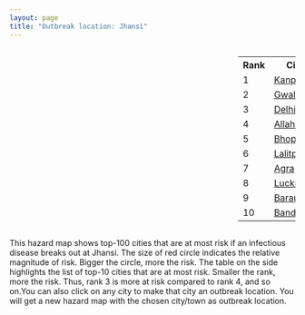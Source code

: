 ```yaml
---
layout: page
title: "Outbreak location: Jhansi"
---
```

<div style="width: 100%; overflow: auto;">
<div style="width: 75%; float: left;">
<div id="mapid">
<script src="https://buda-magenta.github.io/hazard_map/load_map.js"></script>

<script>
var marker_outbreak = L.marker([25.531031, 78.652689],{"autoPan": true}).addTo(map); marker_outbreak.bindTooltip("Jhansi").openTooltip();

var circle_1 = L.circle([26.460914, 80.321759], {"pane": "markerPane", "color": "red", "fill": true, "fillOpacity": 0.2, "fillRule": "evenodd", "lineCap": "round", "lineJoin": "round", "opacity": 1.0, "radius": 65004, "stroke": true, "weight": 3}).addTo(map);
circle_1.bindTooltip("Kanpur<br>rank: 1<br>hazard index: 0.065005")
circle_1.bindPopup('<a href="https://buda-magenta.github.io/hazard_map/Kanpur">Kanpur</a>')

var circle_2 = L.circle([26.203725, 78.157363], {"pane": "markerPane", "color": "red", "fill": true, "fillOpacity": 0.2, "fillRule": "evenodd", "lineCap": "round", "lineJoin": "round", "opacity": 1.0, "radius": 38097, "stroke": true, "weight": 3}).addTo(map);
circle_2.bindTooltip("Gwalior<br>rank: 2<br>hazard index: 0.038098")
circle_2.bindPopup('<a href="https://buda-magenta.github.io/hazard_map/Gwalior">Gwalior</a>')

var circle_3 = L.circle([28.651718, 77.221939], {"pane": "markerPane", "color": "red", "fill": true, "fillOpacity": 0.2, "fillRule": "evenodd", "lineCap": "round", "lineJoin": "round", "opacity": 1.0, "radius": 30014, "stroke": true, "weight": 3}).addTo(map);
circle_3.bindTooltip("Delhi<br>rank: 3<br>hazard index: 0.030015")
circle_3.bindPopup('<a href="https://buda-magenta.github.io/hazard_map/Delhi">Delhi</a>')

var circle_4 = L.circle([25.438130, 81.833800], {"pane": "markerPane", "color": "red", "fill": true, "fillOpacity": 0.2, "fillRule": "evenodd", "lineCap": "round", "lineJoin": "round", "opacity": 1.0, "radius": 20431, "stroke": true, "weight": 3}).addTo(map);
circle_4.bindTooltip("Allahabad<br>rank: 4<br>hazard index: 0.020432")
circle_4.bindPopup('<a href="https://buda-magenta.github.io/hazard_map/Allahabad">Allahabad</a>')

var circle_5 = L.circle([23.258486, 77.401989], {"pane": "markerPane", "color": "red", "fill": true, "fillOpacity": 0.2, "fillRule": "evenodd", "lineCap": "round", "lineJoin": "round", "opacity": 1.0, "radius": 17352, "stroke": true, "weight": 3}).addTo(map);
circle_5.bindTooltip("Bhopal<br>rank: 5<br>hazard index: 0.017353")
circle_5.bindPopup('<a href="https://buda-magenta.github.io/hazard_map/Bhopal">Bhopal</a>')

var circle_6 = L.circle([24.700385, 78.518668], {"pane": "markerPane", "color": "red", "fill": true, "fillOpacity": 0.2, "fillRule": "evenodd", "lineCap": "round", "lineJoin": "round", "opacity": 1.0, "radius": 15321, "stroke": true, "weight": 3}).addTo(map);
circle_6.bindTooltip("Lalitpur<br>rank: 6<br>hazard index: 0.015322")
circle_6.bindPopup('<a href="https://buda-magenta.github.io/hazard_map/Lalitpur">Lalitpur</a>')

var circle_7 = L.circle([27.175255, 78.009816], {"pane": "markerPane", "color": "red", "fill": true, "fillOpacity": 0.2, "fillRule": "evenodd", "lineCap": "round", "lineJoin": "round", "opacity": 1.0, "radius": 13960, "stroke": true, "weight": 3}).addTo(map);
circle_7.bindTooltip("Agra<br>rank: 7<br>hazard index: 0.013961")
circle_7.bindPopup('<a href="https://buda-magenta.github.io/hazard_map/Agra">Agra</a>')

var circle_8 = L.circle([26.838100, 80.934600], {"pane": "markerPane", "color": "red", "fill": true, "fillOpacity": 0.2, "fillRule": "evenodd", "lineCap": "round", "lineJoin": "round", "opacity": 1.0, "radius": 13442, "stroke": true, "weight": 3}).addTo(map);
circle_8.bindTooltip("Lucknow<br>rank: 8<br>hazard index: 0.013442")
circle_8.bindPopup('<a href="https://buda-magenta.github.io/hazard_map/Lucknow">Lucknow</a>')

var circle_9 = L.circle([29.154148, 77.305954], {"pane": "markerPane", "color": "red", "fill": true, "fillOpacity": 0.2, "fillRule": "evenodd", "lineCap": "round", "lineJoin": "round", "opacity": 1.0, "radius": 11871, "stroke": true, "weight": 3}).addTo(map);
circle_9.bindTooltip("Baraut<br>rank: 9<br>hazard index: 0.011872")
circle_9.bindPopup('<a href="https://buda-magenta.github.io/hazard_map/Baraut">Baraut</a>')

var circle_10 = L.circle([25.476300, 80.339500], {"pane": "markerPane", "color": "red", "fill": true, "fillOpacity": 0.2, "fillRule": "evenodd", "lineCap": "round", "lineJoin": "round", "opacity": 1.0, "radius": 10844, "stroke": true, "weight": 3}).addTo(map);
circle_10.bindTooltip("Banda<br>rank: 10<br>hazard index: 0.010844")
circle_10.bindPopup('<a href="https://buda-magenta.github.io/hazard_map/Banda">Banda</a>')

var circle_11 = L.circle([19.075990, 72.877393], {"pane": "markerPane", "color": "red", "fill": true, "fillOpacity": 0.2, "fillRule": "evenodd", "lineCap": "round", "lineJoin": "round", "opacity": 1.0, "radius": 7814, "stroke": true, "weight": 3}).addTo(map);
circle_11.bindTooltip("Mumbai<br>rank: 11<br>hazard index: 0.007814")
circle_11.bindPopup('<a href="https://buda-magenta.github.io/hazard_map/Mumbai">Mumbai</a>')

var circle_12 = L.circle([23.160894, 79.949770], {"pane": "markerPane", "color": "red", "fill": true, "fillOpacity": 0.2, "fillRule": "evenodd", "lineCap": "round", "lineJoin": "round", "opacity": 1.0, "radius": 6647, "stroke": true, "weight": 3}).addTo(map);
circle_12.bindTooltip("Jabalpur<br>rank: 12<br>hazard index: 0.006648")
circle_12.bindPopup('<a href="https://buda-magenta.github.io/hazard_map/Jabalpur">Jabalpur</a>')

var circle_13 = L.circle([23.809612, 78.759114], {"pane": "markerPane", "color": "red", "fill": true, "fillOpacity": 0.2, "fillRule": "evenodd", "lineCap": "round", "lineJoin": "round", "opacity": 1.0, "radius": 6209, "stroke": true, "weight": 3}).addTo(map);
circle_13.bindTooltip("Sagar<br>rank: 13<br>hazard index: 0.006209")
circle_13.bindPopup('<a href="https://buda-magenta.github.io/hazard_map/Sagar">Sagar</a>')

var circle_14 = L.circle([28.863842, 78.805778], {"pane": "markerPane", "color": "red", "fill": true, "fillOpacity": 0.2, "fillRule": "evenodd", "lineCap": "round", "lineJoin": "round", "opacity": 1.0, "radius": 5892, "stroke": true, "weight": 3}).addTo(map);
circle_14.bindTooltip("Moradabad<br>rank: 14<br>hazard index: 0.005892")
circle_14.bindPopup('<a href="https://buda-magenta.github.io/hazard_map/Moradabad">Moradabad</a>')

var circle_15 = L.circle([21.149813, 79.082056], {"pane": "markerPane", "color": "red", "fill": true, "fillOpacity": 0.2, "fillRule": "evenodd", "lineCap": "round", "lineJoin": "round", "opacity": 1.0, "radius": 5292, "stroke": true, "weight": 3}).addTo(map);
circle_15.bindTooltip("Nagpur<br>rank: 15<br>hazard index: 0.005292")
circle_15.bindPopup('<a href="https://buda-magenta.github.io/hazard_map/Nagpur">Nagpur</a>')

var circle_16 = L.circle([27.209822, 79.048137], {"pane": "markerPane", "color": "red", "fill": true, "fillOpacity": 0.2, "fillRule": "evenodd", "lineCap": "round", "lineJoin": "round", "opacity": 1.0, "radius": 4461, "stroke": true, "weight": 3}).addTo(map);
circle_16.bindTooltip("Mainpuri<br>rank: 16<br>hazard index: 0.004461")
circle_16.bindPopup('<a href="https://buda-magenta.github.io/hazard_map/Mainpuri">Mainpuri</a>')

var circle_17 = L.circle([23.916667, 78.000000], {"pane": "markerPane", "color": "red", "fill": true, "fillOpacity": 0.2, "fillRule": "evenodd", "lineCap": "round", "lineJoin": "round", "opacity": 1.0, "radius": 4336, "stroke": true, "weight": 3}).addTo(map);
circle_17.bindTooltip("Vidisha<br>rank: 17<br>hazard index: 0.004336")
circle_17.bindPopup('<a href="https://buda-magenta.github.io/hazard_map/Vidisha">Vidisha</a>')

var circle_18 = L.circle([25.375241, 77.828119], {"pane": "markerPane", "color": "red", "fill": true, "fillOpacity": 0.2, "fillRule": "evenodd", "lineCap": "round", "lineJoin": "round", "opacity": 1.0, "radius": 3961, "stroke": true, "weight": 3}).addTo(map);
circle_18.bindTooltip("Shivpuri<br>rank: 18<br>hazard index: 0.003961")
circle_18.bindPopup('<a href="https://buda-magenta.github.io/hazard_map/Shivpuri">Shivpuri</a>')

var circle_19 = L.circle([27.177366, 78.389912], {"pane": "markerPane", "color": "red", "fill": true, "fillOpacity": 0.2, "fillRule": "evenodd", "lineCap": "round", "lineJoin": "round", "opacity": 1.0, "radius": 3936, "stroke": true, "weight": 3}).addTo(map);
circle_19.bindTooltip("Firozabad<br>rank: 19<br>hazard index: 0.003936")
circle_19.bindPopup('<a href="https://buda-magenta.github.io/hazard_map/Firozabad">Firozabad</a>')

var circle_20 = L.circle([24.500000, 77.500000], {"pane": "markerPane", "color": "red", "fill": true, "fillOpacity": 0.2, "fillRule": "evenodd", "lineCap": "round", "lineJoin": "round", "opacity": 1.0, "radius": 3829, "stroke": true, "weight": 3}).addTo(map);
circle_20.bindTooltip("Guna<br>rank: 20<br>hazard index: 0.003829")
circle_20.bindPopup('<a href="https://buda-magenta.github.io/hazard_map/Guna">Guna</a>')

var circle_21 = L.circle([29.938447, 78.145298], {"pane": "markerPane", "color": "red", "fill": true, "fillOpacity": 0.2, "fillRule": "evenodd", "lineCap": "round", "lineJoin": "round", "opacity": 1.0, "radius": 3651, "stroke": true, "weight": 3}).addTo(map);
circle_21.bindTooltip("Haridwar<br>rank: 21<br>hazard index: 0.003652")
circle_21.bindPopup('<a href="https://buda-magenta.github.io/hazard_map/Haridwar">Haridwar</a>')

var circle_22 = L.circle([25.935955, 79.424328], {"pane": "markerPane", "color": "red", "fill": true, "fillOpacity": 0.2, "fillRule": "evenodd", "lineCap": "round", "lineJoin": "round", "opacity": 1.0, "radius": 3397, "stroke": true, "weight": 3}).addTo(map);
circle_22.bindTooltip("Orai<br>rank: 22<br>hazard index: 0.003398")
circle_22.bindPopup('<a href="https://buda-magenta.github.io/hazard_map/Orai">Orai</a>')

var circle_23 = L.circle([26.718324, 79.090254], {"pane": "markerPane", "color": "red", "fill": true, "fillOpacity": 0.2, "fillRule": "evenodd", "lineCap": "round", "lineJoin": "round", "opacity": 1.0, "radius": 3202, "stroke": true, "weight": 3}).addTo(map);
circle_23.bindTooltip("Etawah<br>rank: 23<br>hazard index: 0.003202")
circle_23.bindPopup('<a href="https://buda-magenta.github.io/hazard_map/Etawah">Etawah</a>')

var circle_24 = L.circle([26.166667, 77.500000], {"pane": "markerPane", "color": "red", "fill": true, "fillOpacity": 0.2, "fillRule": "evenodd", "lineCap": "round", "lineJoin": "round", "opacity": 1.0, "radius": 3197, "stroke": true, "weight": 3}).addTo(map);
circle_24.bindTooltip("Morena<br>rank: 24<br>hazard index: 0.003198")
circle_24.bindPopup('<a href="https://buda-magenta.github.io/hazard_map/Morena">Morena</a>')

var circle_25 = L.circle([26.500000, 78.750000], {"pane": "markerPane", "color": "red", "fill": true, "fillOpacity": 0.2, "fillRule": "evenodd", "lineCap": "round", "lineJoin": "round", "opacity": 1.0, "radius": 3031, "stroke": true, "weight": 3}).addTo(map);
circle_25.bindTooltip("Bhind<br>rank: 25<br>hazard index: 0.003032")
circle_25.bindPopup('<a href="https://buda-magenta.github.io/hazard_map/Bhind">Bhind</a>')

var circle_26 = L.circle([29.988077, 77.508130], {"pane": "markerPane", "color": "red", "fill": true, "fillOpacity": 0.2, "fillRule": "evenodd", "lineCap": "round", "lineJoin": "round", "opacity": 1.0, "radius": 2903, "stroke": true, "weight": 3}).addTo(map);
circle_26.bindTooltip("Saharanpur<br>rank: 26<br>hazard index: 0.002904")
circle_26.bindPopup('<a href="https://buda-magenta.github.io/hazard_map/Saharanpur">Saharanpur</a>')

var circle_27 = L.circle([25.750000, 78.500000], {"pane": "markerPane", "color": "red", "fill": true, "fillOpacity": 0.2, "fillRule": "evenodd", "lineCap": "round", "lineJoin": "round", "opacity": 1.0, "radius": 2753, "stroke": true, "weight": 3}).addTo(map);
circle_27.bindTooltip("Datia<br>rank: 27<br>hazard index: 0.002753")
circle_27.bindPopup('<a href="https://buda-magenta.github.io/hazard_map/Datia">Datia</a>')

var circle_28 = L.circle([18.521428, 73.854454], {"pane": "markerPane", "color": "red", "fill": true, "fillOpacity": 0.2, "fillRule": "evenodd", "lineCap": "round", "lineJoin": "round", "opacity": 1.0, "radius": 2631, "stroke": true, "weight": 3}).addTo(map);
circle_28.bindTooltip("Pune<br>rank: 28<br>hazard index: 0.002631")
circle_28.bindPopup('<a href="https://buda-magenta.github.io/hazard_map/Pune">Pune</a>')

var circle_29 = L.circle([25.335649, 83.007629], {"pane": "markerPane", "color": "red", "fill": true, "fillOpacity": 0.2, "fillRule": "evenodd", "lineCap": "round", "lineJoin": "round", "opacity": 1.0, "radius": 2524, "stroke": true, "weight": 3}).addTo(map);
circle_29.bindTooltip("Varanasi<br>rank: 29<br>hazard index: 0.002525")
circle_29.bindPopup('<a href="https://buda-magenta.github.io/hazard_map/Varanasi">Varanasi</a>')

var circle_30 = L.circle([17.388786, 78.461065], {"pane": "markerPane", "color": "red", "fill": true, "fillOpacity": 0.2, "fillRule": "evenodd", "lineCap": "round", "lineJoin": "round", "opacity": 1.0, "radius": 2501, "stroke": true, "weight": 3}).addTo(map);
circle_30.bindTooltip("Hyderabad<br>rank: 30<br>hazard index: 0.002502")
circle_30.bindPopup('<a href="https://buda-magenta.github.io/hazard_map/Hyderabad">Hyderabad</a>')

var circle_31 = L.circle([13.083694, 80.270186], {"pane": "markerPane", "color": "red", "fill": true, "fillOpacity": 0.2, "fillRule": "evenodd", "lineCap": "round", "lineJoin": "round", "opacity": 1.0, "radius": 2178, "stroke": true, "weight": 3}).addTo(map);
circle_31.bindTooltip("Chennai<br>rank: 31<br>hazard index: 0.002178")
circle_31.bindPopup('<a href="https://buda-magenta.github.io/hazard_map/Chennai">Chennai</a>')

var circle_32 = L.circle([26.653396, 77.624206], {"pane": "markerPane", "color": "red", "fill": true, "fillOpacity": 0.2, "fillRule": "evenodd", "lineCap": "round", "lineJoin": "round", "opacity": 1.0, "radius": 2050, "stroke": true, "weight": 3}).addTo(map);
circle_32.bindTooltip("Dhaulpur<br>rank: 32<br>hazard index: 0.002051")
circle_32.bindPopup('<a href="https://buda-magenta.github.io/hazard_map/Dhaulpur">Dhaulpur</a>')

var circle_33 = L.circle([26.671329, 83.364583], {"pane": "markerPane", "color": "red", "fill": true, "fillOpacity": 0.2, "fillRule": "evenodd", "lineCap": "round", "lineJoin": "round", "opacity": 1.0, "radius": 1996, "stroke": true, "weight": 3}).addTo(map);
circle_33.bindTooltip("Gorakhpur<br>rank: 33<br>hazard index: 0.001996")
circle_33.bindPopup('<a href="https://buda-magenta.github.io/hazard_map/Gorakhpur">Gorakhpur</a>')

var circle_34 = L.circle([21.237947, 81.633683], {"pane": "markerPane", "color": "red", "fill": true, "fillOpacity": 0.2, "fillRule": "evenodd", "lineCap": "round", "lineJoin": "round", "opacity": 1.0, "radius": 1924, "stroke": true, "weight": 3}).addTo(map);
circle_34.bindTooltip("Raipur<br>rank: 34<br>hazard index: 0.001924")
circle_34.bindPopup('<a href="https://buda-magenta.github.io/hazard_map/Raipur">Raipur</a>')

var circle_35 = L.circle([25.565691, 80.063489], {"pane": "markerPane", "color": "red", "fill": true, "fillOpacity": 0.2, "fillRule": "evenodd", "lineCap": "round", "lineJoin": "round", "opacity": 1.0, "radius": 1903, "stroke": true, "weight": 3}).addTo(map);
circle_35.bindTooltip("Khanna<br>rank: 35<br>hazard index: 0.001904")
circle_35.bindPopup('<a href="https://buda-magenta.github.io/hazard_map/Khanna">Khanna</a>')

var circle_36 = L.circle([22.720362, 75.868200], {"pane": "markerPane", "color": "red", "fill": true, "fillOpacity": 0.2, "fillRule": "evenodd", "lineCap": "round", "lineJoin": "round", "opacity": 1.0, "radius": 1846, "stroke": true, "weight": 3}).addTo(map);
circle_36.bindTooltip("Indore<br>rank: 36<br>hazard index: 0.001847")
circle_36.bindPopup('<a href="https://buda-magenta.github.io/hazard_map/Indore">Indore</a>')

var circle_37 = L.circle([12.979120, 77.591300], {"pane": "markerPane", "color": "red", "fill": true, "fillOpacity": 0.2, "fillRule": "evenodd", "lineCap": "round", "lineJoin": "round", "opacity": 1.0, "radius": 1711, "stroke": true, "weight": 3}).addTo(map);
circle_37.bindTooltip("Bangalore<br>rank: 37<br>hazard index: 0.001712")
circle_37.bindPopup('<a href="https://buda-magenta.github.io/hazard_map/Bangalore">Bangalore</a>')

var circle_38 = L.circle([26.439874, 80.018000], {"pane": "markerPane", "color": "red", "fill": true, "fillOpacity": 0.2, "fillRule": "evenodd", "lineCap": "round", "lineJoin": "round", "opacity": 1.0, "radius": 1586, "stroke": true, "weight": 3}).addTo(map);
circle_38.bindTooltip("Akbarpur<br>rank: 38<br>hazard index: 0.001586")
circle_38.bindPopup('<a href="https://buda-magenta.github.io/hazard_map/Akbarpur">Akbarpur</a>')

var circle_39 = L.circle([26.915458, 75.818982], {"pane": "markerPane", "color": "red", "fill": true, "fillOpacity": 0.2, "fillRule": "evenodd", "lineCap": "round", "lineJoin": "round", "opacity": 1.0, "radius": 1446, "stroke": true, "weight": 3}).addTo(map);
circle_39.bindTooltip("Jaipur<br>rank: 39<br>hazard index: 0.001447")
circle_39.bindPopup('<a href="https://buda-magenta.github.io/hazard_map/Jaipur">Jaipur</a>')

var circle_40 = L.circle([23.021624, 72.579707], {"pane": "markerPane", "color": "red", "fill": true, "fillOpacity": 0.2, "fillRule": "evenodd", "lineCap": "round", "lineJoin": "round", "opacity": 1.0, "radius": 1420, "stroke": true, "weight": 3}).addTo(map);
circle_40.bindTooltip("Ahmedabad<br>rank: 40<br>hazard index: 0.001420")
circle_40.bindPopup('<a href="https://buda-magenta.github.io/hazard_map/Ahmedabad">Ahmedabad</a>')

var circle_41 = L.circle([27.036604, 78.651436], {"pane": "markerPane", "color": "red", "fill": true, "fillOpacity": 0.2, "fillRule": "evenodd", "lineCap": "round", "lineJoin": "round", "opacity": 1.0, "radius": 1363, "stroke": true, "weight": 3}).addTo(map);
circle_41.bindTooltip("Shikohabad<br>rank: 41<br>hazard index: 0.001364")
circle_41.bindPopup('<a href="https://buda-magenta.github.io/hazard_map/Shikohabad">Shikohabad</a>')

var circle_42 = L.circle([27.437194, 79.489129], {"pane": "markerPane", "color": "red", "fill": true, "fillOpacity": 0.2, "fillRule": "evenodd", "lineCap": "round", "lineJoin": "round", "opacity": 1.0, "radius": 1345, "stroke": true, "weight": 3}).addTo(map);
circle_42.bindTooltip("Farrukhabad<br>rank: 42<br>hazard index: 0.001345")
circle_42.bindPopup('<a href="https://buda-magenta.github.io/hazard_map/Farrukhabad">Farrukhabad</a>')

var circle_43 = L.circle([23.833962, 80.392456], {"pane": "markerPane", "color": "red", "fill": true, "fillOpacity": 0.2, "fillRule": "evenodd", "lineCap": "round", "lineJoin": "round", "opacity": 1.0, "radius": 1164, "stroke": true, "weight": 3}).addTo(map);
circle_43.bindTooltip("Murwara<br>rank: 43<br>hazard index: 0.001164")
circle_43.bindPopup('<a href="https://buda-magenta.github.io/hazard_map/Murwara">Murwara</a>')

var circle_44 = L.circle([23.174597, 75.785142], {"pane": "markerPane", "color": "red", "fill": true, "fillOpacity": 0.2, "fillRule": "evenodd", "lineCap": "round", "lineJoin": "round", "opacity": 1.0, "radius": 1096, "stroke": true, "weight": 3}).addTo(map);
circle_44.bindTooltip("Ujjain<br>rank: 44<br>hazard index: 0.001097")
circle_44.bindPopup('<a href="https://buda-magenta.github.io/hazard_map/Ujjain">Ujjain</a>')

var circle_45 = L.circle([29.500882, 77.348383], {"pane": "markerPane", "color": "red", "fill": true, "fillOpacity": 0.2, "fillRule": "evenodd", "lineCap": "round", "lineJoin": "round", "opacity": 1.0, "radius": 1061, "stroke": true, "weight": 3}).addTo(map);
circle_45.bindTooltip("Shamli<br>rank: 45<br>hazard index: 0.001062")
circle_45.bindPopup('<a href="https://buda-magenta.github.io/hazard_map/Shamli">Shamli</a>')

var circle_46 = L.circle([17.723128, 83.301284], {"pane": "markerPane", "color": "red", "fill": true, "fillOpacity": 0.2, "fillRule": "evenodd", "lineCap": "round", "lineJoin": "round", "opacity": 1.0, "radius": 960, "stroke": true, "weight": 3}).addTo(map);
circle_46.bindTooltip("Visakhapatnam<br>rank: 46<br>hazard index: 0.000961")
circle_46.bindPopup('<a href="https://buda-magenta.github.io/hazard_map/Visakhapatnam">Visakhapatnam</a>')

var circle_47 = L.circle([28.402979, 77.310384], {"pane": "markerPane", "color": "red", "fill": true, "fillOpacity": 0.2, "fillRule": "evenodd", "lineCap": "round", "lineJoin": "round", "opacity": 1.0, "radius": 953, "stroke": true, "weight": 3}).addTo(map);
circle_47.bindTooltip("Faridabad<br>rank: 47<br>hazard index: 0.000954")
circle_47.bindPopup('<a href="https://buda-magenta.github.io/hazard_map/Faridabad">Faridabad</a>')

var circle_48 = L.circle([16.508759, 80.618510], {"pane": "markerPane", "color": "red", "fill": true, "fillOpacity": 0.2, "fillRule": "evenodd", "lineCap": "round", "lineJoin": "round", "opacity": 1.0, "radius": 887, "stroke": true, "weight": 3}).addTo(map);
circle_48.bindTooltip("Vijayawada<br>rank: 48<br>hazard index: 0.000888")
circle_48.bindPopup('<a href="https://buda-magenta.github.io/hazard_map/Vijayawada">Vijayawada</a>')

var circle_49 = L.circle([20.843512, 75.525927], {"pane": "markerPane", "color": "red", "fill": true, "fillOpacity": 0.2, "fillRule": "evenodd", "lineCap": "round", "lineJoin": "round", "opacity": 1.0, "radius": 865, "stroke": true, "weight": 3}).addTo(map);
circle_49.bindTooltip("Jalgaon<br>rank: 49<br>hazard index: 0.000865")
circle_49.bindPopup('<a href="https://buda-magenta.github.io/hazard_map/Jalgaon">Jalgaon</a>')

var circle_50 = L.circle([19.194329, 72.970178], {"pane": "markerPane", "color": "red", "fill": true, "fillOpacity": 0.2, "fillRule": "evenodd", "lineCap": "round", "lineJoin": "round", "opacity": 1.0, "radius": 826, "stroke": true, "weight": 3}).addTo(map);
circle_50.bindTooltip("Thane<br>rank: 50<br>hazard index: 0.000827")
circle_50.bindPopup('<a href="https://buda-magenta.github.io/hazard_map/Thane">Thane</a>')

var circle_51 = L.circle([22.383333, 82.133333], {"pane": "markerPane", "color": "red", "fill": true, "fillOpacity": 0.2, "fillRule": "evenodd", "lineCap": "round", "lineJoin": "round", "opacity": 1.0, "radius": 810, "stroke": true, "weight": 3}).addTo(map);
circle_51.bindTooltip("Bilaspur<br>rank: 51<br>hazard index: 0.000810")
circle_51.bindPopup('<a href="https://buda-magenta.github.io/hazard_map/Bilaspur">Bilaspur</a>')

var circle_52 = L.circle([24.500000, 81.000000], {"pane": "markerPane", "color": "red", "fill": true, "fillOpacity": 0.2, "fillRule": "evenodd", "lineCap": "round", "lineJoin": "round", "opacity": 1.0, "radius": 758, "stroke": true, "weight": 3}).addTo(map);
circle_52.bindTooltip("Satna<br>rank: 52<br>hazard index: 0.000759")
circle_52.bindPopup('<a href="https://buda-magenta.github.io/hazard_map/Satna">Satna</a>')

var circle_53 = L.circle([26.575504, 80.613762], {"pane": "markerPane", "color": "red", "fill": true, "fillOpacity": 0.2, "fillRule": "evenodd", "lineCap": "round", "lineJoin": "round", "opacity": 1.0, "radius": 753, "stroke": true, "weight": 3}).addTo(map);
circle_53.bindTooltip("Unnao<br>rank: 53<br>hazard index: 0.000753")
circle_53.bindPopup('<a href="https://buda-magenta.github.io/hazard_map/Unnao">Unnao</a>')

var circle_54 = L.circle([27.633333, 77.583333], {"pane": "markerPane", "color": "red", "fill": true, "fillOpacity": 0.2, "fillRule": "evenodd", "lineCap": "round", "lineJoin": "round", "opacity": 1.0, "radius": 752, "stroke": true, "weight": 3}).addTo(map);
circle_54.bindTooltip("Mathura<br>rank: 54<br>hazard index: 0.000752")
circle_54.bindPopup('<a href="https://buda-magenta.github.io/hazard_map/Mathura">Mathura</a>')

var circle_55 = L.circle([20.011247, 73.790236], {"pane": "markerPane", "color": "red", "fill": true, "fillOpacity": 0.2, "fillRule": "evenodd", "lineCap": "round", "lineJoin": "round", "opacity": 1.0, "radius": 663, "stroke": true, "weight": 3}).addTo(map);
circle_55.bindTooltip("Nashik<br>rank: 55<br>hazard index: 0.000663")
circle_55.bindPopup('<a href="https://buda-magenta.github.io/hazard_map/Nashik">Nashik</a>')

var circle_56 = L.circle([20.266777, 85.843559], {"pane": "markerPane", "color": "red", "fill": true, "fillOpacity": 0.2, "fillRule": "evenodd", "lineCap": "round", "lineJoin": "round", "opacity": 1.0, "radius": 622, "stroke": true, "weight": 3}).addTo(map);
circle_56.bindTooltip("Bhubaneswar<br>rank: 56<br>hazard index: 0.000622")
circle_56.bindPopup('<a href="https://buda-magenta.github.io/hazard_map/Bhubaneswar">Bhubaneswar</a>')

var circle_57 = L.circle([23.750000, 79.583333], {"pane": "markerPane", "color": "red", "fill": true, "fillOpacity": 0.2, "fillRule": "evenodd", "lineCap": "round", "lineJoin": "round", "opacity": 1.0, "radius": 616, "stroke": true, "weight": 3}).addTo(map);
circle_57.bindTooltip("Damoh<br>rank: 57<br>hazard index: 0.000617")
circle_57.bindPopup('<a href="https://buda-magenta.github.io/hazard_map/Damoh">Damoh</a>')

var circle_58 = L.circle([30.909016, 75.851601], {"pane": "markerPane", "color": "red", "fill": true, "fillOpacity": 0.2, "fillRule": "evenodd", "lineCap": "round", "lineJoin": "round", "opacity": 1.0, "radius": 613, "stroke": true, "weight": 3}).addTo(map);
circle_58.bindTooltip("Ludhiana<br>rank: 58<br>hazard index: 0.000614")
circle_58.bindPopup('<a href="https://buda-magenta.github.io/hazard_map/Ludhiana">Ludhiana</a>')

var circle_59 = L.circle([28.923397, 78.488317], {"pane": "markerPane", "color": "red", "fill": true, "fillOpacity": 0.2, "fillRule": "evenodd", "lineCap": "round", "lineJoin": "round", "opacity": 1.0, "radius": 599, "stroke": true, "weight": 3}).addTo(map);
circle_59.bindTooltip("Amroha<br>rank: 59<br>hazard index: 0.000600")
circle_59.bindPopup('<a href="https://buda-magenta.github.io/hazard_map/Amroha">Amroha</a>')

var circle_60 = L.circle([25.609324, 85.123525], {"pane": "markerPane", "color": "red", "fill": true, "fillOpacity": 0.2, "fillRule": "evenodd", "lineCap": "round", "lineJoin": "round", "opacity": 1.0, "radius": 597, "stroke": true, "weight": 3}).addTo(map);
circle_60.bindTooltip("Patna<br>rank: 60<br>hazard index: 0.000597")
circle_60.bindPopup('<a href="https://buda-magenta.github.io/hazard_map/Patna">Patna</a>')

var circle_61 = L.circle([19.169335, 77.311013], {"pane": "markerPane", "color": "red", "fill": true, "fillOpacity": 0.2, "fillRule": "evenodd", "lineCap": "round", "lineJoin": "round", "opacity": 1.0, "radius": 527, "stroke": true, "weight": 3}).addTo(map);
circle_61.bindTooltip("Nanded Waghala<br>rank: 61<br>hazard index: 0.000527")
circle_61.bindPopup('<a href="https://buda-magenta.github.io/hazard_map/Nanded_Waghala">Nanded Waghala</a>')

var circle_62 = L.circle([21.199035, 81.397955], {"pane": "markerPane", "color": "red", "fill": true, "fillOpacity": 0.2, "fillRule": "evenodd", "lineCap": "round", "lineJoin": "round", "opacity": 1.0, "radius": 511, "stroke": true, "weight": 3}).addTo(map);
circle_62.bindTooltip("Durg<br>rank: 62<br>hazard index: 0.000512")
circle_62.bindPopup('<a href="https://buda-magenta.github.io/hazard_map/Durg">Durg</a>')

var circle_63 = L.circle([25.954628, 83.647350], {"pane": "markerPane", "color": "red", "fill": true, "fillOpacity": 0.2, "fillRule": "evenodd", "lineCap": "round", "lineJoin": "round", "opacity": 1.0, "radius": 507, "stroke": true, "weight": 3}).addTo(map);
circle_63.bindTooltip("Maunath Bhanjan<br>rank: 63<br>hazard index: 0.000508")
circle_63.bindPopup('<a href="https://buda-magenta.github.io/hazard_map/Maunath_Bhanjan">Maunath Bhanjan</a>')

var circle_64 = L.circle([21.170200, 72.831100], {"pane": "markerPane", "color": "red", "fill": true, "fillOpacity": 0.2, "fillRule": "evenodd", "lineCap": "round", "lineJoin": "round", "opacity": 1.0, "radius": 502, "stroke": true, "weight": 3}).addTo(map);
circle_64.bindTooltip("Surat<br>rank: 64<br>hazard index: 0.000503")
circle_64.bindPopup('<a href="https://buda-magenta.github.io/hazard_map/Surat">Surat</a>')

var circle_65 = L.circle([28.457876, 79.405571], {"pane": "markerPane", "color": "red", "fill": true, "fillOpacity": 0.2, "fillRule": "evenodd", "lineCap": "round", "lineJoin": "round", "opacity": 1.0, "radius": 500, "stroke": true, "weight": 3}).addTo(map);
circle_65.bindTooltip("Bareilly<br>rank: 65<br>hazard index: 0.000500")
circle_65.bindPopup('<a href="https://buda-magenta.github.io/hazard_map/Bareilly">Bareilly</a>')

var circle_66 = L.circle([29.869350, 77.890212], {"pane": "markerPane", "color": "red", "fill": true, "fillOpacity": 0.2, "fillRule": "evenodd", "lineCap": "round", "lineJoin": "round", "opacity": 1.0, "radius": 487, "stroke": true, "weight": 3}).addTo(map);
circle_66.bindTooltip("Roorkee<br>rank: 66<br>hazard index: 0.000487")
circle_66.bindPopup('<a href="https://buda-magenta.github.io/hazard_map/Roorkee">Roorkee</a>')

var circle_67 = L.circle([17.980609, 79.598212], {"pane": "markerPane", "color": "red", "fill": true, "fillOpacity": 0.2, "fillRule": "evenodd", "lineCap": "round", "lineJoin": "round", "opacity": 1.0, "radius": 473, "stroke": true, "weight": 3}).addTo(map);
circle_67.bindTooltip("Warangal<br>rank: 67<br>hazard index: 0.000473")
circle_67.bindPopup('<a href="https://buda-magenta.github.io/hazard_map/Warangal">Warangal</a>')

var circle_68 = L.circle([27.985060, 80.753845], {"pane": "markerPane", "color": "red", "fill": true, "fillOpacity": 0.2, "fillRule": "evenodd", "lineCap": "round", "lineJoin": "round", "opacity": 1.0, "radius": 462, "stroke": true, "weight": 3}).addTo(map);
circle_68.bindTooltip("Lakhimpur<br>rank: 68<br>hazard index: 0.000462")
circle_68.bindPopup('<a href="https://buda-magenta.github.io/hazard_map/Lakhimpur">Lakhimpur</a>')

var circle_69 = L.circle([21.977864, 76.568828], {"pane": "markerPane", "color": "red", "fill": true, "fillOpacity": 0.2, "fillRule": "evenodd", "lineCap": "round", "lineJoin": "round", "opacity": 1.0, "radius": 439, "stroke": true, "weight": 3}).addTo(map);
circle_69.bindTooltip("Khandwa<br>rank: 69<br>hazard index: 0.000439")
circle_69.bindPopup('<a href="https://buda-magenta.github.io/hazard_map/Khandwa">Khandwa</a>')

var circle_70 = L.circle([20.993276, 75.839983], {"pane": "markerPane", "color": "red", "fill": true, "fillOpacity": 0.2, "fillRule": "evenodd", "lineCap": "round", "lineJoin": "round", "opacity": 1.0, "radius": 432, "stroke": true, "weight": 3}).addTo(map);
circle_70.bindTooltip("Bhusawal<br>rank: 70<br>hazard index: 0.000433")
circle_70.bindPopup('<a href="https://buda-magenta.github.io/hazard_map/Bhusawal">Bhusawal</a>')

var circle_71 = L.circle([28.428262, 77.002700], {"pane": "markerPane", "color": "red", "fill": true, "fillOpacity": 0.2, "fillRule": "evenodd", "lineCap": "round", "lineJoin": "round", "opacity": 1.0, "radius": 424, "stroke": true, "weight": 3}).addTo(map);
circle_71.bindTooltip("Gurgaon<br>rank: 71<br>hazard index: 0.000424")
circle_71.bindPopup('<a href="https://buda-magenta.github.io/hazard_map/Gurgaon">Gurgaon</a>')

var circle_72 = L.circle([22.541418, 88.357691], {"pane": "markerPane", "color": "red", "fill": true, "fillOpacity": 0.2, "fillRule": "evenodd", "lineCap": "round", "lineJoin": "round", "opacity": 1.0, "radius": 399, "stroke": true, "weight": 3}).addTo(map);
circle_72.bindTooltip("Kolkata<br>rank: 72<br>hazard index: 0.000400")
circle_72.bindPopup('<a href="https://buda-magenta.github.io/hazard_map/Kolkata">Kolkata</a>')

var circle_73 = L.circle([24.935635, 82.647701], {"pane": "markerPane", "color": "red", "fill": true, "fillOpacity": 0.2, "fillRule": "evenodd", "lineCap": "round", "lineJoin": "round", "opacity": 1.0, "radius": 391, "stroke": true, "weight": 3}).addTo(map);
circle_73.bindTooltip("Mirzapur<br>rank: 73<br>hazard index: 0.000392")
circle_73.bindPopup('<a href="https://buda-magenta.github.io/hazard_map/Mirzapur">Mirzapur</a>')

var circle_74 = L.circle([29.211757, 78.961731], {"pane": "markerPane", "color": "red", "fill": true, "fillOpacity": 0.2, "fillRule": "evenodd", "lineCap": "round", "lineJoin": "round", "opacity": 1.0, "radius": 389, "stroke": true, "weight": 3}).addTo(map);
circle_74.bindTooltip("Kashipur<br>rank: 74<br>hazard index: 0.000390")
circle_74.bindPopup('<a href="https://buda-magenta.github.io/hazard_map/Kashipur">Kashipur</a>')

var circle_75 = L.circle([24.917151, 76.696403], {"pane": "markerPane", "color": "red", "fill": true, "fillOpacity": 0.2, "fillRule": "evenodd", "lineCap": "round", "lineJoin": "round", "opacity": 1.0, "radius": 385, "stroke": true, "weight": 3}).addTo(map);
circle_75.bindTooltip("Baran<br>rank: 75<br>hazard index: 0.000385")
circle_75.bindPopup('<a href="https://buda-magenta.github.io/hazard_map/Baran">Baran</a>')

var circle_76 = L.circle([28.488378, 78.735249], {"pane": "markerPane", "color": "red", "fill": true, "fillOpacity": 0.2, "fillRule": "evenodd", "lineCap": "round", "lineJoin": "round", "opacity": 1.0, "radius": 382, "stroke": true, "weight": 3}).addTo(map);
circle_76.bindTooltip("Chandausi<br>rank: 76<br>hazard index: 0.000382")
circle_76.bindPopup('<a href="https://buda-magenta.github.io/hazard_map/Chandausi">Chandausi</a>')

var circle_77 = L.circle([26.250000, 81.250000], {"pane": "markerPane", "color": "red", "fill": true, "fillOpacity": 0.2, "fillRule": "evenodd", "lineCap": "round", "lineJoin": "round", "opacity": 1.0, "radius": 375, "stroke": true, "weight": 3}).addTo(map);
circle_77.bindTooltip("Rae Bareli<br>rank: 77<br>hazard index: 0.000375")
circle_77.bindPopup('<a href="https://buda-magenta.github.io/hazard_map/Rae_Bareli">Rae Bareli</a>')

var circle_78 = L.circle([22.600150, 77.926645], {"pane": "markerPane", "color": "red", "fill": true, "fillOpacity": 0.2, "fillRule": "evenodd", "lineCap": "round", "lineJoin": "round", "opacity": 1.0, "radius": 353, "stroke": true, "weight": 3}).addTo(map);
circle_78.bindTooltip("Hoshangabad<br>rank: 78<br>hazard index: 0.000354")
circle_78.bindPopup('<a href="https://buda-magenta.github.io/hazard_map/Hoshangabad">Hoshangabad</a>')

var circle_79 = L.circle([25.603508, 83.507454], {"pane": "markerPane", "color": "red", "fill": true, "fillOpacity": 0.2, "fillRule": "evenodd", "lineCap": "round", "lineJoin": "round", "opacity": 1.0, "radius": 350, "stroke": true, "weight": 3}).addTo(map);
circle_79.bindTooltip("Ghazipur<br>rank: 79<br>hazard index: 0.000351")
circle_79.bindPopup('<a href="https://buda-magenta.github.io/hazard_map/Ghazipur">Ghazipur</a>')

var circle_80 = L.circle([22.801519, 86.202958], {"pane": "markerPane", "color": "red", "fill": true, "fillOpacity": 0.2, "fillRule": "evenodd", "lineCap": "round", "lineJoin": "round", "opacity": 1.0, "radius": 331, "stroke": true, "weight": 3}).addTo(map);
circle_80.bindTooltip("Jamshedpur<br>rank: 80<br>hazard index: 0.000331")
circle_80.bindPopup('<a href="https://buda-magenta.github.io/hazard_map/Jamshedpur">Jamshedpur</a>')

var circle_81 = L.circle([31.292011, 75.568058], {"pane": "markerPane", "color": "red", "fill": true, "fillOpacity": 0.2, "fillRule": "evenodd", "lineCap": "round", "lineJoin": "round", "opacity": 1.0, "radius": 327, "stroke": true, "weight": 3}).addTo(map);
circle_81.bindTooltip("Jalandhar<br>rank: 81<br>hazard index: 0.000328")
circle_81.bindPopup('<a href="https://buda-magenta.github.io/hazard_map/Jalandhar">Jalandhar</a>')

var circle_82 = L.circle([20.468600, 85.879200], {"pane": "markerPane", "color": "red", "fill": true, "fillOpacity": 0.2, "fillRule": "evenodd", "lineCap": "round", "lineJoin": "round", "opacity": 1.0, "radius": 318, "stroke": true, "weight": 3}).addTo(map);
circle_82.bindTooltip("Cuttack<br>rank: 82<br>hazard index: 0.000319")
circle_82.bindPopup('<a href="https://buda-magenta.github.io/hazard_map/Cuttack">Cuttack</a>')

var circle_83 = L.circle([28.901090, 76.580194], {"pane": "markerPane", "color": "red", "fill": true, "fillOpacity": 0.2, "fillRule": "evenodd", "lineCap": "round", "lineJoin": "round", "opacity": 1.0, "radius": 308, "stroke": true, "weight": 3}).addTo(map);
circle_83.bindTooltip("Rohtak<br>rank: 83<br>hazard index: 0.000309")
circle_83.bindPopup('<a href="https://buda-magenta.github.io/hazard_map/Rohtak">Rohtak</a>')

var circle_84 = L.circle([25.196826, 76.000893], {"pane": "markerPane", "color": "red", "fill": true, "fillOpacity": 0.2, "fillRule": "evenodd", "lineCap": "round", "lineJoin": "round", "opacity": 1.0, "radius": 286, "stroke": true, "weight": 3}).addTo(map);
circle_84.bindTooltip("Kota<br>rank: 84<br>hazard index: 0.000287")
circle_84.bindPopup('<a href="https://buda-magenta.github.io/hazard_map/Kota">Kota</a>')

var circle_85 = L.circle([11.001812, 76.962843], {"pane": "markerPane", "color": "red", "fill": true, "fillOpacity": 0.2, "fillRule": "evenodd", "lineCap": "round", "lineJoin": "round", "opacity": 1.0, "radius": 277, "stroke": true, "weight": 3}).addTo(map);
circle_85.bindTooltip("Coimbatore<br>rank: 85<br>hazard index: 0.000278")
circle_85.bindPopup('<a href="https://buda-magenta.github.io/hazard_map/Coimbatore">Coimbatore</a>')

var circle_86 = L.circle([19.250000, 74.750000], {"pane": "markerPane", "color": "red", "fill": true, "fillOpacity": 0.2, "fillRule": "evenodd", "lineCap": "round", "lineJoin": "round", "opacity": 1.0, "radius": 276, "stroke": true, "weight": 3}).addTo(map);
circle_86.bindTooltip("Ahmadnagar<br>rank: 86<br>hazard index: 0.000277")
circle_86.bindPopup('<a href="https://buda-magenta.github.io/hazard_map/Ahmadnagar">Ahmadnagar</a>')

var circle_87 = L.circle([25.843539, 80.918004], {"pane": "markerPane", "color": "red", "fill": true, "fillOpacity": 0.2, "fillRule": "evenodd", "lineCap": "round", "lineJoin": "round", "opacity": 1.0, "radius": 270, "stroke": true, "weight": 3}).addTo(map);
circle_87.bindTooltip("Fatehpur<br>rank: 87<br>hazard index: 0.000271")
circle_87.bindPopup('<a href="https://buda-magenta.github.io/hazard_map/Fatehpur">Fatehpur</a>')

var circle_88 = L.circle([30.325565, 78.043681], {"pane": "markerPane", "color": "red", "fill": true, "fillOpacity": 0.2, "fillRule": "evenodd", "lineCap": "round", "lineJoin": "round", "opacity": 1.0, "radius": 268, "stroke": true, "weight": 3}).addTo(map);
circle_88.bindTooltip("Dehradun<br>rank: 88<br>hazard index: 0.000269")
circle_88.bindPopup('<a href="https://buda-magenta.github.io/hazard_map/Dehradun">Dehradun</a>')

var circle_89 = L.circle([29.000653, 77.768229], {"pane": "markerPane", "color": "red", "fill": true, "fillOpacity": 0.2, "fillRule": "evenodd", "lineCap": "round", "lineJoin": "round", "opacity": 1.0, "radius": 261, "stroke": true, "weight": 3}).addTo(map);
circle_89.bindTooltip("Meerut<br>rank: 89<br>hazard index: 0.000261")
circle_89.bindPopup('<a href="https://buda-magenta.github.io/hazard_map/Meerut">Meerut</a>')

var circle_90 = L.circle([20.761862, 77.192172], {"pane": "markerPane", "color": "red", "fill": true, "fillOpacity": 0.2, "fillRule": "evenodd", "lineCap": "round", "lineJoin": "round", "opacity": 1.0, "radius": 256, "stroke": true, "weight": 3}).addTo(map);
circle_90.bindTooltip("Akola<br>rank: 90<br>hazard index: 0.000256")
circle_90.bindPopup('<a href="https://buda-magenta.github.io/hazard_map/Akola">Akola</a>')

var circle_91 = L.circle([26.469100, 74.639000], {"pane": "markerPane", "color": "red", "fill": true, "fillOpacity": 0.2, "fillRule": "evenodd", "lineCap": "round", "lineJoin": "round", "opacity": 1.0, "radius": 255, "stroke": true, "weight": 3}).addTo(map);
circle_91.bindTooltip("Ajmer<br>rank: 91<br>hazard index: 0.000255")
circle_91.bindPopup('<a href="https://buda-magenta.github.io/hazard_map/Ajmer">Ajmer</a>')

var circle_92 = L.circle([26.638076, 82.059024], {"pane": "markerPane", "color": "red", "fill": true, "fillOpacity": 0.2, "fillRule": "evenodd", "lineCap": "round", "lineJoin": "round", "opacity": 1.0, "radius": 252, "stroke": true, "weight": 3}).addTo(map);
circle_92.bindTooltip("Faizabad<br>rank: 92<br>hazard index: 0.000253")
circle_92.bindPopup('<a href="https://buda-magenta.github.io/hazard_map/Faizabad">Faizabad</a>')

var circle_93 = L.circle([11.664300, 78.146000], {"pane": "markerPane", "color": "red", "fill": true, "fillOpacity": 0.2, "fillRule": "evenodd", "lineCap": "round", "lineJoin": "round", "opacity": 1.0, "radius": 246, "stroke": true, "weight": 3}).addTo(map);
circle_93.bindTooltip("Salem<br>rank: 93<br>hazard index: 0.000246")
circle_93.bindPopup('<a href="https://buda-magenta.github.io/hazard_map/Salem">Salem</a>')

var circle_94 = L.circle([21.879616, 77.875681], {"pane": "markerPane", "color": "red", "fill": true, "fillOpacity": 0.2, "fillRule": "evenodd", "lineCap": "round", "lineJoin": "round", "opacity": 1.0, "radius": 243, "stroke": true, "weight": 3}).addTo(map);
circle_94.bindTooltip("Betul<br>rank: 94<br>hazard index: 0.000244")
circle_94.bindPopup('<a href="https://buda-magenta.github.io/hazard_map/Betul">Betul</a>')

var circle_95 = L.circle([27.504639, 80.829466], {"pane": "markerPane", "color": "red", "fill": true, "fillOpacity": 0.2, "fillRule": "evenodd", "lineCap": "round", "lineJoin": "round", "opacity": 1.0, "radius": 223, "stroke": true, "weight": 3}).addTo(map);
circle_95.bindTooltip("Sitapur<br>rank: 95<br>hazard index: 0.000224")
circle_95.bindPopup('<a href="https://buda-magenta.github.io/hazard_map/Sitapur">Sitapur</a>')

var circle_96 = L.circle([20.030976, 79.358139], {"pane": "markerPane", "color": "red", "fill": true, "fillOpacity": 0.2, "fillRule": "evenodd", "lineCap": "round", "lineJoin": "round", "opacity": 1.0, "radius": 219, "stroke": true, "weight": 3}).addTo(map);
circle_96.bindTooltip("Chandrapur<br>rank: 96<br>hazard index: 0.000219")
circle_96.bindPopup('<a href="https://buda-magenta.github.io/hazard_map/Chandrapur">Chandrapur</a>')

var circle_97 = L.circle([24.578721, 73.686257], {"pane": "markerPane", "color": "red", "fill": true, "fillOpacity": 0.2, "fillRule": "evenodd", "lineCap": "round", "lineJoin": "round", "opacity": 1.0, "radius": 212, "stroke": true, "weight": 3}).addTo(map);
circle_97.bindTooltip("Udaipur<br>rank: 97<br>hazard index: 0.000213")
circle_97.bindPopup('<a href="https://buda-magenta.github.io/hazard_map/Udaipur">Udaipur</a>')

var circle_98 = L.circle([16.850253, 74.594888], {"pane": "markerPane", "color": "red", "fill": true, "fillOpacity": 0.2, "fillRule": "evenodd", "lineCap": "round", "lineJoin": "round", "opacity": 1.0, "radius": 205, "stroke": true, "weight": 3}).addTo(map);
circle_98.bindTooltip("Sangli<br>rank: 98<br>hazard index: 0.000205")
circle_98.bindPopup('<a href="https://buda-magenta.github.io/hazard_map/Sangli">Sangli</a>')

var circle_99 = L.circle([14.449372, 79.987376], {"pane": "markerPane", "color": "red", "fill": true, "fillOpacity": 0.2, "fillRule": "evenodd", "lineCap": "round", "lineJoin": "round", "opacity": 1.0, "radius": 199, "stroke": true, "weight": 3}).addTo(map);
circle_99.bindTooltip("Nellore<br>rank: 99<br>hazard index: 0.000200")
circle_99.bindPopup('<a href="https://buda-magenta.github.io/hazard_map/Nellore">Nellore</a>')

var circle_100 = L.circle([27.109667, 81.918329], {"pane": "markerPane", "color": "red", "fill": true, "fillOpacity": 0.2, "fillRule": "evenodd", "lineCap": "round", "lineJoin": "round", "opacity": 1.0, "radius": 199, "stroke": true, "weight": 3}).addTo(map);
circle_100.bindTooltip("Gonda<br>rank: 100<br>hazard index: 0.000199")
circle_100.bindPopup('<a href="https://buda-magenta.github.io/hazard_map/Gonda">Gonda</a>')
</script>
</div>
</div>


<div style="width: 20%; float: right;">
<table>
<tr>
<th>Rank</th>
<th>City</th>
</tr>

<tr>
<td>1</td>
<td><a href="https://buda-magenta.github.io/hazard_map/Kanpur">Kanpur</a></td>
</tr>

<tr>
<td>2</td>
<td><a href="https://buda-magenta.github.io/hazard_map/Gwalior">Gwalior</a></td>
</tr>

<tr>
<td>3</td>
<td><a href="https://buda-magenta.github.io/hazard_map/Delhi">Delhi</a></td>
</tr>

<tr>
<td>4</td>
<td><a href="https://buda-magenta.github.io/hazard_map/Allahabad">Allahabad</a></td>
</tr>

<tr>
<td>5</td>
<td><a href="https://buda-magenta.github.io/hazard_map/Bhopal">Bhopal</a></td>
</tr>

<tr>
<td>6</td>
<td><a href="https://buda-magenta.github.io/hazard_map/Lalitpur">Lalitpur</a></td>
</tr>

<tr>
<td>7</td>
<td><a href="https://buda-magenta.github.io/hazard_map/Agra">Agra</a></td>
</tr>

<tr>
<td>8</td>
<td><a href="https://buda-magenta.github.io/hazard_map/Lucknow">Lucknow</a></td>
</tr>

<tr>
<td>9</td>
<td><a href="https://buda-magenta.github.io/hazard_map/Baraut">Baraut</a></td>
</tr>

<tr>
<td>10</td>
<td><a href="https://buda-magenta.github.io/hazard_map/Banda">Banda</a></td>
</tr>

</table>
</div>
</div>


<p align="left">This hazard map shows top-100 cities that are at most risk if an infectious disease breaks out at Jhansi. The size of red circle indicates the relative magnitude of risk. Bigger the circle, more the risk. The table on the side highlights the list of top-10 cities that are at most risk. Smaller the rank, more the risk. Thus, rank 3 is more at risk compared to rank 4, and so on.You can also click on any city to make that city an outbreak location. You will get a new hazard map with the chosen city/town as outbreak location.
</p>